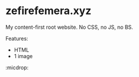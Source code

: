 # zefirefemera.xyz

My content-first root website. No CSS, no JS, no BS.

Features:

- HTML
- 1 image

:micdrop:
